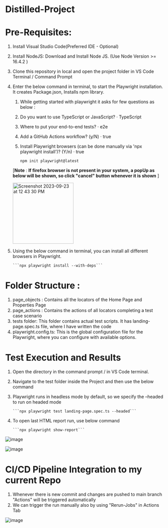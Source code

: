 # Distilled-Project
# Pre-Requisites:
1. Install Visual Studio Code(Preferred IDE - Optional)
2. Install NodeJS: Download and Install Node JS. (Use Node Version >= 16.4.2 )
3. Clone this repository in local and open the project folder in VS Code Terminal / Command Prompt
4. Enter the below command in terminal, to start the Playwright installation. It creates Package.json, Installs npm library.

   1. While getting started with playwright it asks for few questions as below :
   2. Do you want to use TypeScript or JavaScript? · TypeScript
   3. Where to put your end-to-end tests? · e2e
   4. Add a GitHub Actions workflow? (y/N) · true
   5. Install Playwright browsers (can be done manually via 'npx playwright install')? (Y/n) · true


       ```npm init playwright@latest```   


    [**Note** : **If firefox browser is not present in your system, a popUp as below will be shown, so click "cancel" button whenever it is shown** ]

     <img width="193" alt="Screenshot 2023-09-23 at 12 43 30 PM" src="https://github.com/NilaShanmugam/Distilled-PlayWright-CICD/assets/59618634/249c7ac0-253d-46f4-86dd-0ad5404f64b0">

5. Using the below command in terminal, you can install all different browsers in Playwright. 


       ```npx playwright install --with-deps```

# Folder Structure :

1. page_objects : Contains all the locators of the Home Page and Properties Page
2. page_actions : Contains the actions of all locators completing a test case scenario 
3. tests folder: This folder contains actual test scripts. It has landing-page.spec.ts file, where I have written the code
4. playwright.config.ts: This is the global configuration file for the Playwright, where you can configure with available options.

# Test Execution and Results

1. Open the directory in the command prompt / in VS Code terminal.
2. Navigate to the test folder inside the Project and then use the below command
3. Playwright runs in headless mode by default, so we specify the –headed to run on headed mode



       ```npx playwright test landing-page.spec.ts --headed```

4. To open last HTML report run, use below command



       ```npx playwright show-report```


![image](https://github.com/NilaShanmugam/Distilled-Project/assets/59618634/e61064ba-97c9-4b46-a37f-33a67e69a484)

![image](https://github.com/NilaShanmugam/Distilled-Project/assets/59618634/48f76c56-2acb-4a98-ac69-cd7ce2767063)


# CI/CD Pipeline Integration to my current Repo

1. Whenever there is new commit and changes are pushed to main branch "Actions" will be triggered automatically
2. We can trigger the run manually also by using "Rerun-Jobs" in Actions Tab

![image](https://github.com/NilaShanmugam/Distilled-PlayWright-CICD/assets/59618634/c3ad853c-9308-477e-896d-34bfdfeb8111)
